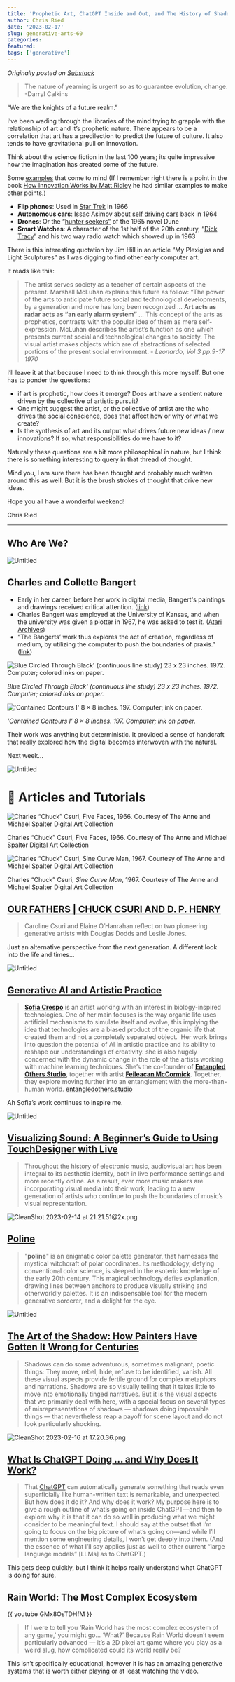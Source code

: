 ```yaml
---
title: 'Prophetic Art, ChatGPT Inside and Out, and The History of Shadows'
author: Chris Ried
date: '2023-02-17'
slug: generative-arts-60
categories: 
featured: 
tags: ['generative']
---
```


_Originally posted on [Substack](https://generative.substack.com/p/prophetic-art-chatgpt-inside-and)_

> The nature of yearning is urgent so as to guarantee evolution, change. -Darryl Calkins
> 

“We are the knights of a future realm.” 

I’ve been wading through the libraries of the mind trying to grapple with the relationship of art and it’s prophetic nature. There appears to be a correlation that art has a predilection to predict the future of culture. It also tends to have gravitational pull on innovation.

Think about the science fiction in the last 100 years; its quite impressive how the imagination has created some of the future. 

Some [examples](https://www.notion.so/BSC-BOSS-AI-b01999e7c9254aed822fd96300b6f93c?pvs=21) that come to mind (If I remember right there is a point in the book [How Innovation Works by Matt Ridley](https://www.goodreads.com/en/book/show/52219273) he had similar examples to make other points.) 

- **Flip phones**: Used in [Star Trek](https://en.wikipedia.org/wiki/Star_Trek:_The_Original_Series) in 1966
- **Autonomous cars**: Issac Asimov about [self driving cars](https://archive.nytimes.com/www.nytimes.com/books/97/03/23/lifetimes/asi-v-fair.html) back in  1964
- **Drones**: Or the “[hunter seekers”](https://en.wikipedia.org/wiki/Dune_(novel)) of the 1965 novel Dune
- **Smart Watches**: A character of the 1st half of the 20th century, “[Dick Tracy](https://en.wikipedia.org/wiki/Dick_Tracy)” and his two way radio watch which showed up in 1963

There is this interesting quotation by Jim Hill in an article “My Plexiglas and Light Sculptures” as I was digging to find other early computer art. 

It reads like this: 

> The artist serves society as a teacher of certain aspects of the present. Marshall McLuhan explains this future as follow: “The power of the arts to anticipate future social and technological developments, by a generation and more has long been recognized … **Art acts as radar acts as “an early alarm system”** … This concept of the arts as prophetics, contrasts with the popular idea of them as mere self-expression. McLuhan describes the artist’s function as one which presents current social and technological changes to society. The visual artist makes objects which are of abstractions of selected portions of the present social environment. - *Leonardo, Vol 3 pp.9-17 1970*
> 

 I’ll leave it at that because I need to think through this more myself. But one has to ponder the questions:  

- if art is prophetic, how does it emerge? Does art have a sentient nature driven by the collective of artistic pursuit?
- One might suggest the artist, or the collective of artist are the who drives the social conscience, does that affect how or why or what we create?
- Is the synthesis of art and its output what drives future new ideas / new innovations? If so, what responsibilities do we have to it?

Naturally these questions are a bit more philosophical in nature, but I think there is something interesting to query in that thread of thought. 

Mind you, I am sure there has been thought and probably much written around this as well. But it is  the brush strokes of thought that drive new ideas. 

Hope you all have a wonderful weekend! 

Chris Ried 

---

## Who Are We?

![Untitled](Untitled.png)

## Charles and Collette Bangert

- Early in her career, before her work in digital media, Bangert's paintings and drawings received critical attention. ([link](https://en.wikipedia.org/wiki/Colette_Bangert))
- Charles Bangert was employed at the University of Kansas, and when the university was given a plotter in 1967, he was asked to test it. ([Atari Archives](https://www.atariarchives.org/artist/sec5.php))
- “The Bangerts’ work thus explores the act of creation, regardless of medium, by utilizing the computer to push the boundaries of praxis.” ([link](https://spalterdigital.com/artists/colette-bangert/))

![*Blue Circled Through Black' (continuous line study) 23 x 23 inches. 1972. Computer; colored inks on paper.*](Untitled%201.png)

*Blue Circled Through Black' (continuous line study) 23 x 23 inches. 1972. Computer; colored inks on paper.*

![*'Contained Contours I' 8 × 8 inches. 197. Computer; ink on paper.*](Untitled%202.png)

*'Contained Contours I' 8 × 8 inches. 197. Computer; ink on paper.*

Their work was anything but deterministic. It provided a sense of handcraft that really explored how the digital becomes interwoven with the natural. 

Next week… 

![Untitled](Untitled%203.png)

# 🔖 Articles and Tutorials

![Charles “Chuck” Csuri, Five Faces, 1966. Courtesy of The Anne and Michael Spalter Digital Art Collection](Untitled%204.png)

Charles “Chuck” Csuri, Five Faces, 1966. Courtesy of The Anne and Michael Spalter Digital Art Collection

![Charles “Chuck” Csuri, *Sine Curve Man*, 1967. Courtesy of The Anne and Michael Spalter Digital Art Collection](Untitled%205.png)

Charles “Chuck” Csuri, *Sine Curve Man*, 1967. Courtesy of The Anne and Michael Spalter Digital Art Collection

## [OUR FATHERS | CHUCK CSURI AND D. P. HENRY](https://www.rightclicksave.com/article/our-fathers-chuck-csuri-and-d-p-henry)

> Caroline Csuri and Elaine O’Hanrahan reflect on two pioneering generative artists with Douglas Dodds and Leslie Jones.
> 

Just an alternative perspective from the next generation. A different look into the life and times… 

![Untitled](Untitled%206.png)

## ****[Generative AI and Artistic Practice](https://www.media.mit.edu/events/future-sketches-lunch-lectures/)****

> **[Sofia Crespo](https://www.instagram.com/sofiacrespo/)** is an artist working with an interest in biology-inspired technologies. One of her main focuses is the way organic life uses artificial mechanisms to simulate itself and evolve, this implying the idea that technologies are a biased product of the organic life that created them and not a completely separated object.  Her work brings into question the potential of AI in artistic practice and its ability to reshape our understandings of creativity. she is also hugely concerned with the dynamic change in the role of the artists working with machine learning techniques. She’s the co-founder of **[Entangled Others Studio](https://entangledothers.studio/)**, together with artist **[Feileacan McCormick](https://www.instagram.com/feileacan.mccormick/)**. Together, they explore moving further into an entanglement with the more-than-human world. [entangledothers.studio](https://entangledothers.studio/)
> 

Ah Sofia’s work continues to inspire me. 

![Untitled](Untitled%207.png)

## ****[Visualizing Sound: A Beginner’s Guide to Using TouchDesigner with Live](https://www.ableton.com/en/blog/visualizing-sound-a-beginners-guide-to-using-touchdesigner-with-live)****

> Throughout the history of electronic music, audiovisual art has been integral to its aesthetic identity, both in live performance settings and more recently online. As a result, ever more music makers are incorporating visual media into their work, leading to a new generation of artists who continue to push the boundaries of music’s visual representation.
> 

![CleanShot 2023-02-14 at 21.21.51@2x.png](CleanShot_2023-02-14_at_21.21.512x.png)

## [Poline](https://meodai.github.io/poline/)

> "**poline**" is an enigmatic color palette generator, that harnesses the mystical witchcraft of polar coordinates. Its methodology, defying conventional color science, is steeped in the esoteric knowledge of the early 20th century. This magical technology defies explanation, drawing lines between anchors to produce visually striking and otherworldly palettes. It is an indispensable tool for the modern generative sorcerer, and a delight for the eye.
> 

![Untitled](Untitled%208.png)

## ****[The Art of the Shadow: How Painters Have Gotten It Wrong for Centuries](https://thereader.mitpress.mit.edu/the-art-of-the-shadow-how-painters-have-gotten-it-wrong-for-centuries/)****

> Shadows can do some adventurous, sometimes malignant, poetic things: They move, rebel, hide, refuse to be identified, vanish. All these visual aspects provide fertile ground for complex metaphors and narrations. Shadows are so visually telling that it takes little to move into emotionally tinged narratives. But it is the visual aspects that we primarily deal with here, with a special focus on several types of misrepresentations of shadows — shadows doing impossible things — that nevertheless reap a payoff for scene layout and do not look particularly shocking.
> 

![CleanShot 2023-02-16 at 17.20.36.png](CleanShot_2023-02-16_at_17.20.36.png)

## **[What Is ChatGPT Doing … and Why Does It Work?](https://writings.stephenwolfram.com/2023/02/what-is-chatgpt-doing-and-why-does-it-work)**

> That [ChatGPT](https://chat.openai.com/) can automatically generate something that reads even superficially like human-written text is remarkable, and unexpected. But how does it do it? And why does it work? My purpose here is to give a rough outline of what’s going on inside ChatGPT—and then to explore why it is that it can do so well in producing what we might consider to be meaningful text. I should say at the outset that I’m going to focus on the big picture of what’s going on—and while I’ll mention some engineering details, I won’t get deeply into them. (And the essence of what I’ll say applies just as well to other current “large language models” [LLMs] as to ChatGPT.)
> 

This gets deep quickly, but I think it helps really understand what ChatGPT is doing for sure. 

## Rain World: The Most Complex Ecosystem

{{ youtube GMx8OsTDHfM }}

> If I were to tell you ‘Rain World has the most complex ecosystem of any game,’ you might go… ‘What?’ Because Rain World doesn’t seem particularly advanced — it’s a 2D pixel art game where you play as a weird slug, how complicated could its world really be?
> 

This isn’t specifically educational, however it is has an amazing generative systems that is worth either playing or at least watching the video.